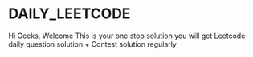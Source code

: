 # DAILY_LEETCODE
 Hi Geeks, Welcome 
 This is your one stop solution
 you will get Leetcode daily question solution + Contest solution regularly
